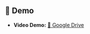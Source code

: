## 🎥 Demo

- **Video Demo:** <a href="https://drive.google.com/drive/folders/1hk9UkXrGIBqL4HfYd1NJ_XpRCUBWUcbS?usp=sharing" target="_blank">📂 Google Drive</a>  
